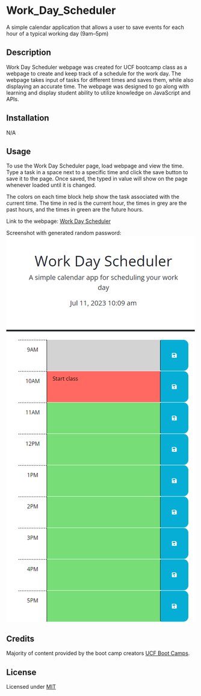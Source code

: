 # Work_Day_Scheduler
A simple calendar application that allows a user to save events for each hour of a typical working day (9am–5pm)


## Description

Work Day Scheduler webpage was created for UCF bootcamp class as a webpage to create and keep track of a schedule for the work day. The webpage takes input of tasks for different times and saves them, while also displaying an accurate time. The webpage was designed to go along with learning and display student ability to utilize knowledge on JavaScript and APIs.


## Installation

N/A


## Usage

To use the Work Day Scheduler page, load webpage and view the time. Type a task in a space next to a specific time and click the save button to save it to the page. Once saved, the typed in value will show on the page whenever loaded until it is changed.

The colors on each time block help show the task associated with the current time. The time in red is the current hour, the times in grey are the past hours, and the times in green are the future hours.


Link to the webpage: [Work Day Scheduler](https://sienkc.github.io/Work_Day_Scheduler/)

Screenshot with generated random password:
![Screenshot of Webpage with task added](./assets/images/screenshot.png)

## Credits

Majority of content provided by the boot camp creators [UCF Boot Camps](https://bootcamp.ce.ucf.edu/).


## License

Licensed under [MIT](LICENSE)
